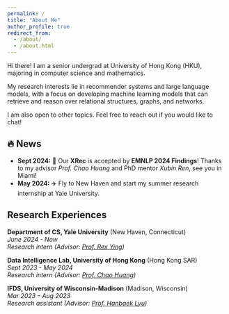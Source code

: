 ```yaml
---
permalink: /
title: "About Me"
author_profile: true
redirect_from: 
  - /about/
  - /about.html
---
```

Hi there! I am a senior undergrad at University of Hong Kong (HKU), majoring in computer science and mathematics.

My research interests lie in recommender systems and large language models, with a focus on developing machine learning models that can retrieve and reason over relational structures, graphs, and networks.

I am also open to other topics. Feel free to reach out if you would like to chat!

<!-- Feel free to reach out if you'd like to brainstorm ideas, discuss potential projects, or just geek out about the latest developments in our field. I'm open to other related areas as well. -->

🔥 News
--------------------
* **Sept 2024:** 🎉 Our **XRec** is accepted by **EMNLP 2024 Findings**! Thanks to my advisor *Prof. Chao Huang* and PhD mentor *Xubin Ren*, see you in Miami!
* **May 2024:** ✈️ Fly to New Haven and start my summer research internship at Yale University.


Research Experiences
--------------------

**Department of CS, Yale University** (New Haven, Connecticut)\
*June 2024 - Now*\
*Research intern (Advisor: [Prof. Rex Ying](https://www.cs.yale.edu/homes/ying-rex/))*

**Data Intelligence Lab, University of Hong Kong** (Hong Kong SAR)\
*Sept 2023 - May 2024*\
*Research intern (Advisor: [Prof. Chao Huang](https://sites.google.com/view/chaoh))*

**IFDS, University of Wisconsin-Madison** (Madison, Wisconsin)\
*Mar 2023 – Aug 2023*\
*Research assistant (Advisor: [Prof. Hanbaek Lyu](https://hanbaeklyu.com))*
